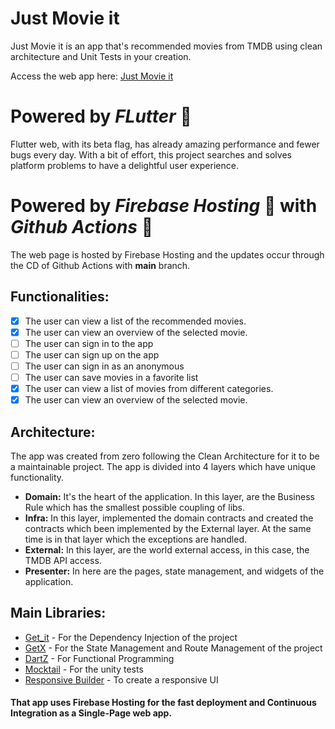 # Just Movie it
Just Movie it is an app that's recommended movies from TMDB using clean architecture and Unit Tests in your creation. 

Access the web app here: [Just Movie it](https://just-movieit.web.app/) 


# Powered by *FLutter* 💙
Flutter web, with its beta flag, has already amazing performance and fewer bugs every day. With a bit of effort, this project searches and solves platform problems to have a delightful user experience.

# Powered by *Firebase Hosting* 🧡 with *Github Actions* 🖤
The web page is hosted by Firebase Hosting and the updates occur through the CD of Github Actions with **main** branch.

## Functionalities:

- [x] The user can view a list of the recommended movies.
- [x] The user can view an overview of the selected movie.
- [ ] The user can sign in to the app 
- [ ] The user can sign up on the app
- [ ] The user can sign in as an anonymous
- [ ] The user can save movies in a favorite list
- [x] The user can view a list of movies from different categories.
- [x] The user can view an overview of the selected movie.

## Architecture:
The app was created from zero following the Clean Architecture for it to be a maintainable project. The app is divided into 4 layers which have unique functionality.
- **Domain:** It's the heart of the application. In this layer, are the Business Rule which has the smallest possible coupling of libs.
- **Infra:**  In this layer, implemented the domain contracts and created the contracts which been implemented by the External layer. At the same time is in that layer which the exceptions are handled.
- **External:** In this layer, are the world external access, in this case, the TMDB API access.
- **Presenter:** In here are the pages, state management, and widgets of the application.

## Main Libraries:
- [Get_it](https://pub.dev/packages/get_it) - For the Dependency Injection of the project
- [GetX](https://pub.dev/packages/get) - For the State Management and Route Management of the project
- [DartZ](https://pub.dev/packages/dartz) - For Functional Programming
- [Mocktail](https://pub.dev/packages/mocktail) - For the unity tests
- [Responsive Builder](https://pub.dev/packages/responsive_builder) - To create a responsive UI

#### That app uses Firebase Hosting for the fast deployment and  Continuous Integration as a Single-Page web app.
